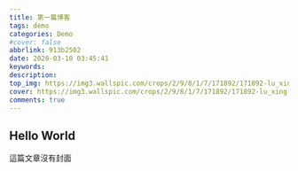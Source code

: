```yaml
---
title: 第一篇博客
tags: demo
categories: Demo
#cover: false
abbrlink: 913b2502
date: 2020-03-10 03:45:41
keywords:
description:
top_img: https://img3.wallspic.com/crops/2/9/8/1/7/171892/171892-lu_xing-cheng_shi-li_cheng_bei-cheng_shi_jing_guan-3840x2160.jpg
cover: https://img3.wallspic.com/crops/2/9/8/1/7/171892/171892-lu_xing-cheng_shi-li_cheng_bei-cheng_shi_jing_guan-3840x2160.jpg
comments: true
---
```


## Hello World

這篇文章沒有封面